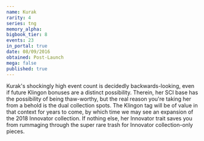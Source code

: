 ```yaml
---
name: Kurak
rarity: 4
series: tng
memory_alpha:
bigbook_tier: 8
events: 23
in_portal: true
date: 08/09/2016
obtained: Post-Launch
mega: false
published: true
---
```


Kurak's shockingly high event count is decidedly backwards-looking, even if future Klingon bonuses are a distinct possibility. Therein, her SCI base has the possibility of being thaw-worthy, but the real reason you're taking her from a behold is the dual collection spots. The Klingon tag will be of value in that context for years to come, by which time we may see an expansion of the 2018 Innovator collection. If nothing else, her Innovator trait saves you from rummaging through the super rare trash for Innovator collection-only pieces.
